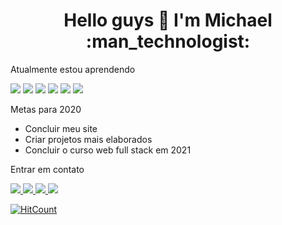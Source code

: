 <h1 align='center'>
 Hello guys 👋 I'm Michael :man_technologist:
</h1>



Atualmente estou aprendendo

 <img src="https://img.shields.io/badge/html-%23239120.svg?&style=flat-square&logo=html5&logoColor=white">  <img src="https://img.shields.io/badge/css-%23239120.svg?&style=flat-square&logo=css3&logoColor=white">  <img src="https://img.shields.io/badge/javascript-%23F7DF1E.svg?&style=flat-square&logo=javascript&logoColor=black&labelColor=black"> <img src="https://img.shields.io/badge/jquery%20-%230769AD.svg?&style=for-the-badge&logo=jquery&logoColor=white">    <img src="https://img.shields.io/badge/markdown-%23000000.svg?&style=for-the-badge&logo=markdown&logoColor=white">   <img src="https://img.shields.io/badge/bootstrap%20-%23563D7C.svg?&style=for-the-badge&logo=bootstrap&logoColor=white">
 
 


Metas para 2020

* Concluir meu site 
* Criar projetos mais elaborados
* Concluir o curso web full stack em 2021



 Entrar em contato
 
<a href="https://www.linkedin.com/in/michael-soto-81195a89/">
 <img src="https://img.shields.io/badge/linkedin-%230077B5.svg?&style=for-the-badge&logo=linkedin&logoColor=white" >
</a> 

<a href="https://www.instagram.com/michaelsoto.fc/">
<img src="https://img.shields.io/badge/instagram-%23E4405F.svg?&style=for-the-badge&logo=instagram&logoColor=white" >
</a> 

<a href="https://www.facebook.com/profile.php?id=100042071982561/">
<img src=	"https://img.shields.io/badge/facebook-%231877F2.svg?&style=for-the-badge&logo=facebook&logoColor=white" >
</a> 

<a href="mailto:michaelsoto.fcgmail.com">
<img src="https://img.shields.io/badge/gmail-%23D14836.svg?&style=for-the-badge&logo=gmail&logoColor=white" >
</a> 








[![HitCount](http://hits.dwyl.com/PapirusGX/PapirusGX.svg)](http://hits.dwyl.com/PapirusGX/PapirusGX)
